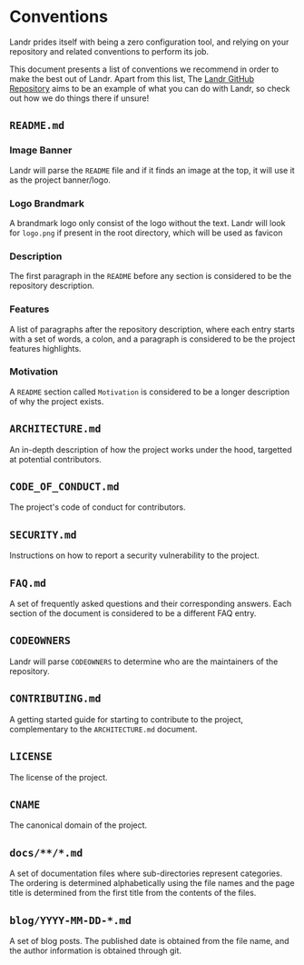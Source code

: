 # Conventions

Landr prides itself with being a zero configuration tool, and relying on your
repository and related conventions to perform its job.

This document presents a list of conventions we recommend in order to make the
best out of Landr. Apart from this list, The [Landr GitHub Repository](https://github.com/balena-io/landr) aims to be an example of what
you can do with Landr, so check out how we do things there if unsure!

## `README.md`

### Image Banner

Landr will parse the `README` file and if it finds an image at the top, it will
use it as the project banner/logo.

### Logo Brandmark

A brandmark logo only consist of the logo without the text. Landr will look for `logo.png` if present in the root directory, which will be used as favicon

### Description

The first paragraph in the `README` before any section is considered to be the
repository description.

### Features

A list of paragraphs after the repository description, where each entry starts
with a set of words, a colon, and a paragraph is considered to be the project
features highlights.

### Motivation

A `README` section called `Motivation` is considered to be a longer description
of why the project exists.

## `ARCHITECTURE.md`

An in-depth description of how the project works under the hood, targetted at
potential contributors.

## `CODE_OF_CONDUCT.md`

The project's code of conduct for contributors.

## `SECURITY.md`

Instructions on how to report a security vulnerability to the project.

## `FAQ.md`

A set of frequently asked questions and their corresponding answers. Each
section of the document is considered to be a different FAQ entry.

## `CODEOWNERS`

Landr will parse `CODEOWNERS` to determine who are the maintainers of the
repository.

## `CONTRIBUTING.md`

A getting started guide for starting to contribute to the project,
complementary to the `ARCHITECTURE.md` document.

## `LICENSE`

The license of the project.

## `CNAME`

The canonical domain of the project.

## `docs/**/*.md`

A set of documentation files where sub-directories represent categories. The
ordering is determined alphabetically using the file names and the page title
is determined from the first title from the contents of the files.

## `blog/YYYY-MM-DD-*.md`

A set of blog posts. The published date is obtained from the file name, and the
author information is obtained through git.
